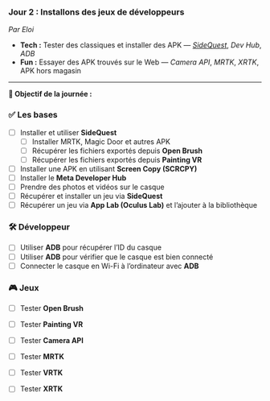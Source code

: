 ### **Jour 2 : Installons des jeux de développeurs**

*Par Eloi*

* **Tech :** Tester des classiques et installer des APK — *[SideQuest](https://github.com/EloiStree/HelloQuest3/issues/87)*, *Dev Hub*, *ADB*
* **Fun :** Essayer des APK trouvés sur le Web — *Camera API*, *MRTK*, *XRTK*, APK hors magasin

--------------

**🎯 Objectif de la journée :**

### ✅ Les bases

* [ ] Installer et utiliser **SideQuest**
  * [ ] Installer MRTK, Magic Door et autres APK
  * [ ] Récupérer les fichiers exportés depuis **Open Brush**
  * [ ] Récupérer les fichiers exportés depuis **Painting VR**
* [ ] Installer une APK en utilisant **Screen Copy (SCRCPY)**
* [ ] Installer le **Meta Developer Hub**
* [ ] Prendre des photos et vidéos sur le casque
* [ ] Récupérer et installer un jeu via **SideQuest**
* [ ] Récupérer un jeu via **App Lab (Oculus Lab)** et l’ajouter à la bibliothèque

### 🛠️ Développeur

* [ ] Utiliser **ADB** pour récupérer l’ID du casque
* [ ] Utiliser **ADB** pour vérifier que le casque est bien connecté
* [ ] Connecter le casque en Wi-Fi à l’ordinateur avec **ADB**

### 🎮 Jeux

* [ ] Tester **Open Brush**
* [ ] Tester **Painting VR**
* [ ] Tester **Camera API**
* [ ] Tester **MRTK**
* [ ] Tester **VRTK**
* [ ] Tester **XRTK**

